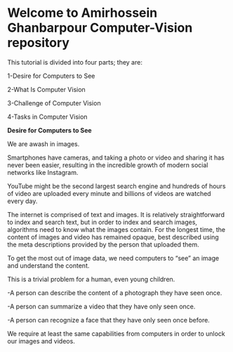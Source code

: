# Welcome to Amirhossein Ghanbarpour Computer-Vision repository

This tutorial is divided into four parts; they are:

1-Desire for Computers to See

2-What Is Computer Vision

3-Challenge of Computer Vision

4-Tasks in Computer Vision

**Desire for Computers to See**

We are awash in images.

Smartphones have cameras, and taking a photo or video and sharing it has never been easier, resulting in the incredible growth of modern social networks like Instagram.

YouTube might be the second largest search engine and hundreds of hours of video are uploaded every minute and billions of videos are watched every day.

The internet is comprised of text and images. It is relatively straightforward to index and search text, but in order to index and search images, algorithms need to know what the images contain. For the longest time, the content of images and video has remained opaque, best described using the meta descriptions provided by the person that uploaded them.

To get the most out of image data, we need computers to “see” an image and understand the content.

This is a trivial problem for a human, even young children.

-A person can describe the content of a photograph they have seen once.

-A person can summarize a video that they have only seen once.

-A person can recognize a face that they have only seen once before.

We require at least the same capabilities from computers in order to unlock our images and videos.
